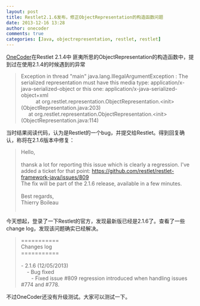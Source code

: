 ```yaml
---
layout: post
title: Restlet2.1.6发布，修正ObjectRepresentation的构造函数问题
date: 2013-12-16 13:28
author: onecoder
comments: true
categories: [Java, objectrepresentation, restlet, restlet]
---
```

<p>
	<a href="http://www.coderli.com\">OneCoder</a>在Restlet 2.1.4中 匪夷所思的ObjectRepresentation的构造函数中，提到过在使用2.1.4的时候遇到的异常</p>
<blockquote>
	<p>
		Exception in thread &quot;main&quot; java.lang.IllegalArgumentException : The serialized representation must have this media type: application/x-java-serialized-object or this one: application/x-java-serialized-object+xml<br />
		&nbsp;&nbsp;&nbsp;&nbsp;&nbsp;&nbsp;&nbsp;&nbsp;&nbsp; at org.restlet.representation.ObjectRepresentation.&lt;init&gt;(ObjectRepresentation.java:203)<br />
		&nbsp;&nbsp;&nbsp;&nbsp; at org.restlet.representation.ObjectRepresentation.&lt;init&gt;(ObjectRepresentation.java:114)</p>
</blockquote>
<p>
	当时结果阅读代码，认为是Restlet的一个bug，并提交给Restlet。得到回复确认，称将在2.1.6版本中修复：</p>
<blockquote>
	<p>
		Hello,<br />
		<br />
		thansk a lot for reporting this issue which is clearly a regression. I&#39;ve added a ticket for that point: <a href="https://github.com/restlet/restlet-framework-java/issues/809">https://github.com/restlet/restlet-framework-java/issues/809</a><br />
		The fix will be part of the 2.1.6 release, available in a few minutes.<br />
		<br />
		Best regards,<br />
		Thierry Boileau<br />
		&nbsp;</p>
</blockquote>
<p>
	今天想起，登录了一下Restlet的官方，发现最新版已经是2.1.6了。查看了一些change log，发现该问题确实已经解决。</p>
<blockquote>
	<p>
		===========<br />
		Changes log &nbsp;<br />
		===========<br />
		<br />
		- 2.1.6 (12/05/2013)<br />
		&nbsp;&nbsp;&nbsp; - Bug fixed<br />
		&nbsp;&nbsp;&nbsp;&nbsp;&nbsp;&nbsp; - Fixed issue #809 regression introduced when handling issues #774 and #778.</p>
</blockquote>
<p>
	不过OneCoder还没有升级测试。大家可以测试一下。<br />
	<br />
	&nbsp;</p>

